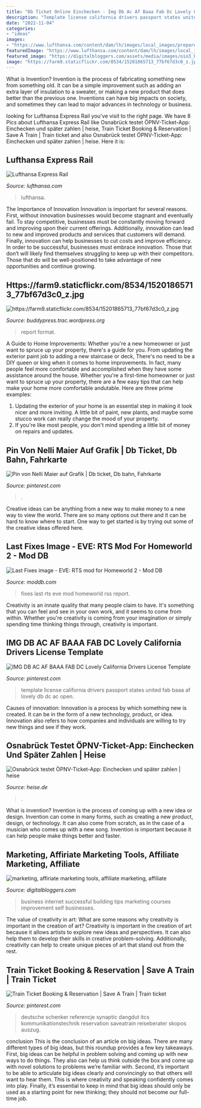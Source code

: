 ```yaml
---
title: "Db Ticket Online Einchecken - Img Db Ac Af Baaa Fab Dc Lovely California Drivers License Template"
description: "Template license california drivers passport states united fab baaa af lovely db dc ac open"
date: "2022-11-04"
categories:
- "ideas"
images:
- "https://www.lufthansa.com/content/dam/lh/images/local_images/prepare-for-your-trip/getting-to-and-from-the-airport/lufthansa-express-rail/Express-rail-map-de.svg"
featuredImage: "https://www.lufthansa.com/content/dam/lh/images/local_images/prepare-for-your-trip/getting-to-and-from-the-airport/lufthansa-express-rail/Express-rail-map-de.svg"
featured_image: "https://digitalbloggers.com/assets/media/images/oio3_bigthumb_$1D)IGH9M`PO-D596M7P~G3.jpg"
image: "https://farm9.staticflickr.com/8534/15201865713_77bf67d3c0_z.jpg"
---
```



What is Invention?
Invention is the process of fabricating something new from something old. It can be a simple improvement such as adding an extra layer of insulation to a sweater, or making a new product that does better than the previous one. Inventions can have big impacts on society, and sometimes they can lead to major advances in technology or business.

	

		
looking for Lufthansa Express Rail you've visit to the right page. We have 8 Pics about Lufthansa Express Rail like Osnabrück testet ÖPNV-Ticket-App: Einchecken und später zahlen | heise, Train Ticket Booking &amp; Reservation | Save A Train | Train ticket and also Osnabrück testet ÖPNV-Ticket-App: Einchecken und später zahlen | heise. Here it is:
		
    
## Lufthansa Express Rail

<img loading=lazy src="https://www.lufthansa.com/content/dam/lh/images/local_images/prepare-for-your-trip/getting-to-and-from-the-airport/lufthansa-express-rail/Express-rail-map-de.svg" onerror="this.onerror=null;this.src='https://tse1.mm.bing.net/th?id=OIP.S6iBTJuCrrc_rIB9HVOYVwHaIW&amp;pid=15.1';" alt="Lufthansa Express Rail">

_Source: lufthansa.com_

>lufthansa. 

	

The Importance of Innovation
Innovation is important for several reasons. First, without innovation businesses would become stagnant and eventually fail. To stay competitive, businesses must be constantly moving forward and improving upon their current offerings. Additionally, innovation can lead to new and improved products and services that customers will demand. Finally, innovation can help businesses to cut costs and improve efficiency.
In order to be successful, businesses must embrace innovation. Those that don’t will likely find themselves struggling to keep up with their competitors. Those that do will be well-positioned to take advantage of new opportunities and continue growing.

    
## Https://farm9.staticflickr.com/8534/15201865713_77bf67d3c0_z.jpg

<img loading=lazy src="https://farm9.staticflickr.com/8534/15201865713_77bf67d3c0_z.jpg" onerror="this.onerror=null;this.src='https://tse4.mm.bing.net/th?id=OIP.tQ8o6EtPxrUwii591pEeNAHaG5&amp;pid=15.1';" alt="https://farm9.staticflickr.com/8534/15201865713_77bf67d3c0_z.jpg">

_Source: buddypress.trac.wordpress.org_

>report format. 

	

A Guide to Home Improvements: Whether you're a new homeowner or just want to spruce up your property, there's a guide for you. From updating the exterior paint job to adding a new staircase or deck,
There's no need to be a DIY queen or king when it comes to home improvements. In fact, many people feel more comfortable and accomplished when they have some assistance around the house. Whether you're a first-time homeowner or just want to spruce up your property, there are a few easy tips that can help make your home more comfortable andutable. Here are three prime examples: 
1) Updating the exterior of your home is an essential step in making it look nicer and more inviting. A little bit of paint, new plants, and maybe some stucco work can really change the mood of your property. 
2) If you're like most people, you don't mind spending a little bit of money on repairs and updates.

    
## Pin Von Nelli Maier Auf Grafik | Db Ticket, Db Bahn, Fahrkarte

<img loading=lazy src="https://i.pinimg.com/736x/59/5d/91/595d9180a9a6895ef9148c3617576188.jpg" onerror="this.onerror=null;this.src='https://tse1.mm.bing.net/th?id=OIP.zTsrjSC00XRdOndSkkzMQgHaC7&amp;pid=15.1';" alt="Pin von Nelli Maier auf Grafik | Db ticket, Db bahn, Fahrkarte">

_Source: pinterest.com_

>. 

	

Creative ideas can be anything from a new way to make money to a new way to view the world. There are so many options out there and it can be hard to know where to start. One way to get started is by trying out some of the creative ideas offered here.

    
## Last Fixes Image - EVE: RTS Mod For Homeworld 2 - Mod DB

<img loading=lazy src="http://media.moddb.com/images/mods/1/20/19146/ss00307.jpg" onerror="this.onerror=null;this.src='https://tse1.mm.bing.net/th?id=OIP.k01MLx6Yez_csbI-ZB_N8wHaEK&amp;pid=15.1';" alt="Last Fixes image - EVE: RTS mod for Homeworld 2 - Mod DB">

_Source: moddb.com_

>fixes last rts eve mod homeworld rss report. 

	

Creativity is an innate quality that many people claim to have. It's something that you can feel and see in your own work, and it seems to come from within. Whether you're creativity is coming from your imagination or simply spending time thinking things through, creativity is important.

    
## IMG DB AC AF BAAA FAB DC Lovely California Drivers License Template

<img loading=lazy src="https://i.pinimg.com/736x/31/b0/a8/31b0a8ca8e965bcbe2ee1b46b1f02a3e.jpg" onerror="this.onerror=null;this.src='https://tse4.mm.bing.net/th?id=OIP.0egByplYPajbnZPytkkbRQAAAA&amp;pid=15.1';" alt="IMG DB AC AF BAAA FAB DC Lovely California Drivers License Template">

_Source: pinterest.com_

>template license california drivers passport states united fab baaa af lovely db dc ac open. 

	

Causes of innovation:
Innovation is a process by which something new is created. It can be in the form of a new technology, product, or idea. Innovation also refers to how companies and individuals are willing to try new things and see if they work.

    
## Osnabrück Testet ÖPNV-Ticket-App: Einchecken Und Später Zahlen | Heise

<img loading=lazy src="https://heise.cloudimg.io/width/1392/q30.png-lossy-30.webp-lossy-30.foil1/_www-heise-de_/imgs/18/2/8/4/3/0/8/0/mobil_app_aufmacher4-df3bd4a68d1e8f96.jpeg" onerror="this.onerror=null;this.src='https://tse4.mm.bing.net/th?id=OIP.1cNMqNvKnZmFYcQ17Sl_AQHaEK&amp;pid=15.1';" alt="Osnabrück testet ÖPNV-Ticket-App: Einchecken und später zahlen | heise">

_Source: heise.de_

>. 

	

What is invention?
Invention is the process of coming up with a new idea or design. Invention can come in many forms, such as creating a new product, design, or technology. It can also come from scratch, as in the case of a musician who comes up with a new song. Invention is important because it can help people make things better and faster.

    
## Marketing, Affiriate Marketing Tools, Affiliate Marketing, Affiliate

<img loading=lazy src="https://digitalbloggers.com/assets/media/images/oio3_bigthumb_$1D)IGH9M`PO-D596M7P~G3.jpg" onerror="this.onerror=null;this.src='https://tse2.mm.bing.net/th?id=OIP.R-G6Bq_aUbNiv_vwsGhWoQAAAA&amp;pid=15.1';" alt="marketing, affiriate marketing tools, affiliate marketing, affiliate">

_Source: digitalbloggers.com_

>business internet successful building tips marketing courses improvement self businesses. 

	

The value of creativity in art: What are some reasons why creativity is important in the creation of art?
Creativity is important in the creation of art because it allows artists to explore new ideas and perspectives. It can also help them to develop their skills in creative problem-solving. Additionally, creativity can help to create unique pieces of art that stand out from the rest.

    
## Train Ticket Booking &amp; Reservation | Save A Train | Train Ticket

<img loading=lazy src="https://i.pinimg.com/originals/73/35/93/7335936ffd6ca3c34305b227db5fe458.jpg" onerror="this.onerror=null;this.src='https://tse1.mm.bing.net/th?id=OIP.zl-utrvVMEiFEL64xFlMtAHaHa&amp;pid=15.1';" alt="Train Ticket Booking &amp; Reservation | Save A Train | Train ticket">

_Source: pinterest.com_

>deutsche schenker referencje synaptic dangdut itcs kommunikationstechnik reservation saveatrain reiseberater skopos auszug. 

	

conclusion
This is the conclusion of an article on big ideas. 
There are many different types of big ideas, but this roundup provides a few key takeaways. First, big ideas can be helpful in problem solving and coming up with new ways to do things. They also can help us think outside the box and come up with novel solutions to problems we’re familiar with. 
 Second, it’s important to be able to articulate big ideas clearly and convincingly so that others will want to hear them. This is where creativity and speaking confidently comes into play. Finally, it’s essential to keep in mind that big ideas should only be used as a starting point for new thinking; they should not become our full-time job.

